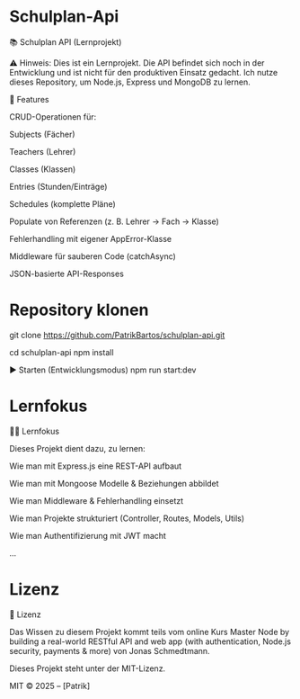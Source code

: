 # Schulplan-Api

📚 Schulplan API (Lernprojekt)

⚠️ Hinweis:
Dies ist ein Lernprojekt. Die API befindet sich noch in der Entwicklung und ist nicht für den produktiven Einsatz gedacht.
Ich nutze dieses Repository, um Node.js, Express und MongoDB zu lernen.

🚀 Features

CRUD-Operationen für:

Subjects (Fächer)

Teachers (Lehrer)

Classes (Klassen)

Entries (Stunden/Einträge)

Schedules (komplette Pläne)

Populate von Referenzen (z. B. Lehrer → Fach → Klasse)

Fehlerhandling mit eigener AppError-Klasse

Middleware für sauberen Code (catchAsync)

JSON-basierte API-Responses

# Repository klonen

git clone https://github.com/PatrikBartos/schulplan-api.git

cd schulplan-api
npm install

▶️ Starten (Entwicklungsmodus)
npm run start:dev

# Lernfokus

🧑‍💻 Lernfokus

Dieses Projekt dient dazu, zu lernen:

Wie man mit Express.js eine REST-API aufbaut

Wie man mit Mongoose Modelle & Beziehungen abbildet

Wie man Middleware & Fehlerhandling einsetzt

Wie man Projekte strukturiert (Controller, Routes, Models, Utils)

Wie man Authentifizierung mit JWT macht

...

# Lizenz

📄 Lizenz

Das Wissen zu diesem Projekt kommt teils vom online Kurs Master Node by building a real-world RESTful API and web app (with authentication, Node.js security, payments & more) von Jonas Schmedtmann.

Dieses Projekt steht unter der MIT-Lizenz.

MIT © 2025 – [Patrik]
